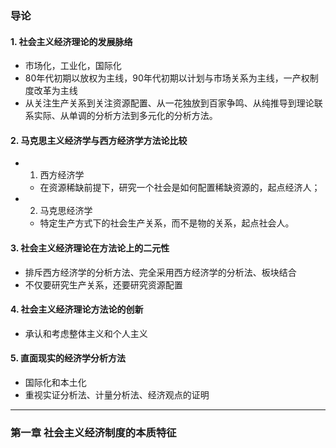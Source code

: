 ### 导论

#### 1. 社会主义经济理论的发展脉络
- 市场化，工业化，国际化
- 80年代初期以放权为主线，90年代初期以计划与市场关系为主线，一产权制度改革为主线
- 从关注生产关系到关注资源配置、从一花独放到百家争鸣、从纯推导到理论联系实际、从单调的分析方法到多元化的分析方法。

#### 2. 马克思主义经济学与西方经济学方法论比较

- 1. 西方经济学
	- 在资源稀缺前提下，研究一个社会是如何配置稀缺资源的，起点经济人；

- 2. 马克思经济学
	- 特定生产方式下的社会生产关系，而不是物的关系，起点社会人。

####  3. 社会主义经济理论在方法论上的二元性
- 排斥西方经济学的分析方法、完全采用西方经济学的分析法、板块结合
- 不仅要研究生产关系，还要研究资源配置

#### 4. 社会主义经济理论方法论的创新
- 承认和考虑整体主义和个人主义

#### 5. 直面现实的经济学分析方法
- 国际化和本土化
- 重视实证分析法、计量分析法、经济观点的证明

---


### 第一章 社会主义经济制度的本质特征

